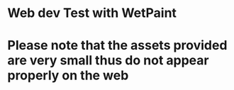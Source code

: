 # Web dev Test with WetPaint

# Please note that the assets provided are very small thus do not appear properly on the web
